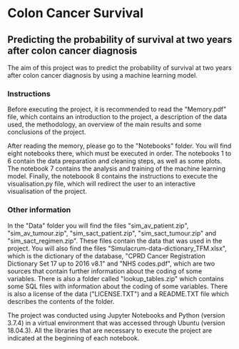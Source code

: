 # Colon Cancer Survival
## Predicting the probability of survival at two years after colon cancer diagnosis

The aim of this project was to predict the probability of survival at two years after colon cancer diagnosis by using a machine learning model.

### Instructions

Before executing the project, it is recommended to read the "Memory.pdf" file, which contains an introduction to the project, a description of the data used, the methodology, an overview of the main results and some conclusions of the project.

After reading the memory, please go to the "Notebooks" folder. You will find eight notebooks there, which must be executed in order. The notebooks 1 to 6 contain the data preparation and cleaning steps, as well as some plots. The notebook 7 contains the analysis and training of the machine learning model. Finally, the noteboook 8 contains the instructions to execute the visualisation.py file, which will redirect the user to an interactive visualisation of the project.

### Other information

In the "Data" folder you will find the files "sim_av_patient.zip", "sim_av_tumour.zip", "sim_sact_patient.zip", "sim_sact_tumour.zip" and "sim_sact_regimen.zip". These files contain the data that was used in the project. You will also find the files "Simulacrum-data-dictionary_TFM.xlsx", which is the dictionary of the database, "CPRD Cancer Registration Dictionary Set 17 up to 2016 v8.1" and "NHS codes.pdf", which are two sources that contain further information about the coding of some variables. There is also a folder called "lookup_tables.zip" which contains some SQL files with information about the coding of some variables. There is also a license of the data ("LICENSE.TXT") and a README.TXT file which describes the contents of the folder. 

The project was conducted using Jupyter Notebooks and Python (version 3.7.4) in a virtual environment that was accessed through Ubuntu (version 18.04.3). All the libraries that are necessary to execute the project are indicated at the beginning of each notebook.
